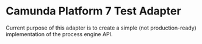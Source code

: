 # Camunda Platform 7 Test Adapter

Current purpose of this adapter is to create a simple (not production-ready) implementation of the process engine API. 

